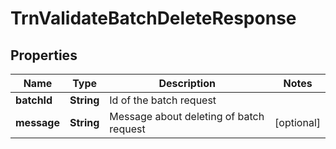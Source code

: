 

# TrnValidateBatchDeleteResponse


## Properties

| Name | Type | Description | Notes |
|------------ | ------------- | ------------- | -------------|
|**batchId** | **String** | Id of the batch request |  |
|**message** | **String** | Message about deleting of batch request |  [optional] |



